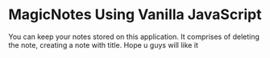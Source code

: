# MagicNotes Using Vanilla JavaScript
You can keep your notes stored on this application. It comprises of deleting the note, creating  a note with title. Hope u guys will like it
